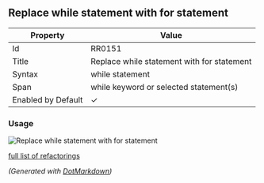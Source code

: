 ## Replace while statement with for statement

| Property           | Value                                      |
| ------------------ | ------------------------------------------ |
| Id                 | RR0151                                     |
| Title              | Replace while statement with for statement |
| Syntax             | while statement                            |
| Span               | while keyword or selected statement\(s\)   |
| Enabled by Default | &#x2713;                                   |

### Usage

![Replace while statement with for statement](../../images/refactorings/ReplaceWhileWithFor.png)

[full list of refactorings](Refactorings.md)

*\(Generated with [DotMarkdown](http://github.com/JosefPihrt/DotMarkdown)\)*